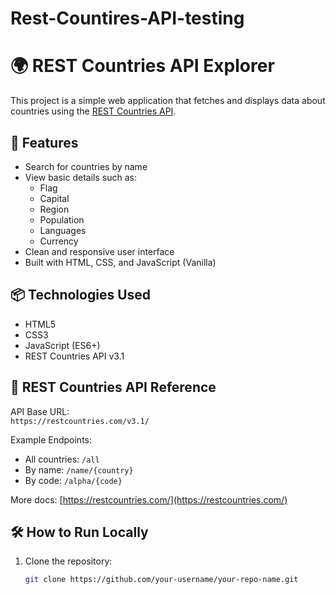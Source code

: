 # Rest-Countires-API-testing

# 🌍 REST Countries API Explorer

This project is a simple web application that fetches and displays data about countries using the [REST Countries API](https://restcountries.com/).

## 📌 Features

- Search for countries by name
- View basic details such as:
  - Flag
  - Capital
  - Region
  - Population
  - Languages
  - Currency
- Clean and responsive user interface
- Built with HTML, CSS, and JavaScript (Vanilla)

## 📦 Technologies Used

- HTML5
- CSS3
- JavaScript (ES6+)
- REST Countries API v3.1

## 🔗 REST Countries API Reference

API Base URL:  
`https://restcountries.com/v3.1/`

Example Endpoints:
- All countries: `/all`
- By name: `/name/{country}`
- By code: `/alpha/{code}`

More docs: [https://restcountries.com/](https://restcountries.com/)

## 🛠 How to Run Locally

1. Clone the repository:
   ```bash
   git clone https://github.com/your-username/your-repo-name.git
